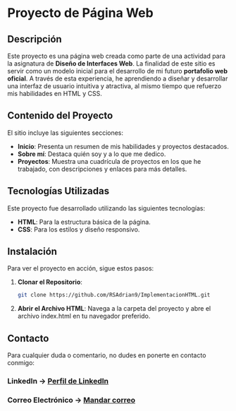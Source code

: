 # Proyecto de Página Web

## Descripción

Este proyecto es una página web creada como parte de una actividad para la asignatura de **Diseño de Interfaces Web**. La finalidad de este sitio es servir como un modelo inicial para el desarrollo de mi futuro **portafolio web oficial**. A través de esta experiencia, he aprendiendo a diseñar y desarrollar una interfaz de usuario intuitiva y atractiva, al mismo tiempo que  refuerzo mis habilidades en HTML y CSS.

## Contenido del Proyecto

El sitio incluye las siguientes secciones:

- **Inicio**: Presenta un resumen de mis habilidades y proyectos destacados.
- **Sobre mí**: Destaca quién soy y a lo que me dedico.
- **Proyectos**: Muestra una cuadrícula de proyectos en los que he trabajado, con descripciones y enlaces para más detalles.

## Tecnologías Utilizadas

Este proyecto fue desarrollado utilizando las siguientes tecnologías:

- **HTML**: Para la estructura básica de la página.
- **CSS**: Para los estilos y diseño responsivo.

## Instalación

Para ver el proyecto en acción, sigue estos pasos:

1. **Clonar el Repositorio**:
   ```bash
   git clone https://github.com/RSAdrian9/ImplementacionHTML.git

2. **Abrir el Archivo HTML**:
Navega a la carpeta del proyecto y abre el archivo index.html en tu navegador preferido.

## Contacto

Para cualquier duda o comentario, no dudes en ponerte en contacto conmigo:

### LinkedIn -> [Perfil de LinkedIn](https://www.linkedin.com/in/adrián-ruiz-sánchez)

### Correo Electrónico -> [Mandar correo](mailto:adrian.dev24@gmail.com)

